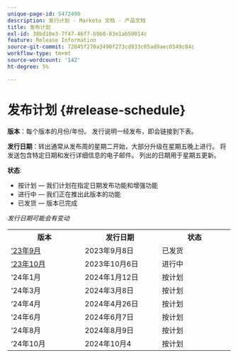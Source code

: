 ```yaml
---
unique-page-id: 5472490
description: 发行计划 - Marketo 文档 - 产品文档
title: 发布计划
exl-id: 38bd10e3-7f47-46f7-b9b0-83e1ab50014c
feature: Release Information
source-git-commit: 72845f270a3490f273cd833c05ad9aec0549c84c
workflow-type: tm+mt
source-wordcount: '142'
ht-degree: 5%

---
```


# 发布计划 {#release-schedule}

**版本**：每个版本的月份/年份。 发行说明一经发布，即会链接到下表。

**发行日期**：转出通常从发布周的星期二开始，大部分升级在星期五晚上进行。 将发送包含特定日期和发行详细信息的电子邮件。 列出的日期用于星期五更新。

**状态**:

* 按计划 — 我们计划在指定日期发布功能和增强功能
* 进行中 — 我们正在推出此版本的功能
* 已发货 — 版本已完成

_发行日期可能会有变动_

<table> 
 <colgroup> 
  <col> 
  <col> 
  <col> 
 </colgroup>
 <tbody> 
  <tr> 
   <th width="250px">版本</th>
   <th width="250px">发行日期</th>
   <th width="250px">状态</th>
  </tr>

<tr>
   <td><a href="/help/marketo/release-notes/previous-releases/2023/release-notes-sep-23.md">’23年9月</a></td>
   <td>2023年9月8日</td>
   <td>已发货</td>
  </tr>
  <tr>
   <td><a href="/help/marketo/release-notes/current.md">’23年10月</a></td>
   <td>2023年10月6日</td>
   <td>进行中</td>
  </tr>
  <tr> 
   <td>’24年1月</td>
   <td>2024年1月12日</td>
   <td>按计划</td>
  </tr>
  <tr> 
   <td>’24年3月</td>
   <td>2024年3月8日</td>
   <td>按计划</td>
  </tr>
  <tr> 
   <td>’24年4月</td>
   <td>2024年4月26日</td>
   <td>按计划</td>
  </tr>
  <tr>
   <td>’24年6月</td>
   <td>2024年6月7日</td>
   <td>按计划</td>
  </tr>
  <tr> 
   <td>’24年8月</td>
   <td>2024年8月9日</td>
   <td>按计划</td>
  </tr>
  <tr> 
   <td>’24年10月</td>
   <td>2024年10月4</td>
   <td>按计划</td>
  </tr>
 </tbody>
</table>
